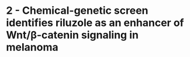 # 2 - Chemical-genetic screen identifies riluzole as an enhancer of Wnt/β-catenin signaling in melanoma

